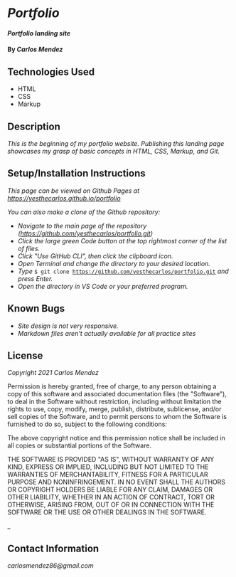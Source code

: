 # _Portfolio_

#### _Portfolio landing site_

#### By _**Carlos Mendez**_

## Technologies Used

* HTML
* CSS
* Markup

## Description

_This is the beginning of my portfolio website. Publishing this landing page showcases my grasp of basic concepts in HTML, CSS, Markup, and Git._

## Setup/Installation Instructions

_This page can be viewed on Github Pages at https://yesthecarlos.github.io/portfolio_

_You can also make a clone of the Github repository:_
* _Navigate to the main page of the repository (https://github.com/yesthecarlos/portfolio.git)_
* _Click the large green Code button at the top rightmost corner of the list of files._
* _Click "Use GitHub CLI", then click the clipboard icon._
* _Open Terminal and change the directory to your desired location._
* _Type_ <code>$ git clone https://github.com/yesthecarlos/portfolio.git</code> _and press Enter._
* _Open the directory in VS Code or your preferred program._

## Known Bugs

* _Site design is not very responsive._
* _Markdown files aren't actually available for all practice sites_

## License

_Copyright 2021 Carlos Mendez_

Permission is hereby granted, free of charge, to any person obtaining a copy of this software and associated documentation files (the "Software"), to deal in the Software without restriction, including without limitation the rights to use, copy, modify, merge, publish, distribute, sublicense, and/or sell copies of the Software, and to permit persons to whom the Software is furnished to do so, subject to the following conditions:

The above copyright notice and this permission notice shall be included in all copies or substantial portions of the Software.

THE SOFTWARE IS PROVIDED "AS IS", WITHOUT WARRANTY OF ANY KIND, EXPRESS OR IMPLIED, INCLUDING BUT NOT LIMITED TO THE WARRANTIES OF MERCHANTABILITY, FITNESS FOR A PARTICULAR PURPOSE AND NONINFRINGEMENT. IN NO EVENT SHALL THE AUTHORS OR COPYRIGHT HOLDERS BE LIABLE FOR ANY CLAIM, DAMAGES OR OTHER LIABILITY, WHETHER IN AN ACTION OF CONTRACT, TORT OR OTHERWISE, ARISING FROM, OUT OF OR IN CONNECTION WITH THE SOFTWARE OR THE USE OR OTHER DEALINGS IN THE SOFTWARE.

_

## Contact Information

_carlosmendez86@gmail.com_
